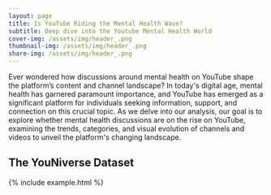 ```yaml
---
layout: page
title: Is YouTube Riding the Mental Health Wave? 
subtitle: Deep dive into the Youtube Mental Health World 
cover-img: /assets/img/header_.png
thumbnail-img: /assets/img/header_.png
share-img: /assets/img/header_.png
---
```


Ever wondered how discussions around mental health on YouTube shape the platform’s content and channel landscape? In today's digital age, mental health has garnered paramount importance, and YouTube has emerged as a significant platform for individuals seeking information, support, and connection on this crucial topic. As we delve into our analysis, our goal is to explore whether mental health discussions are on the rise on YouTube, examining the trends, categories, and visual evolution of channels and videos to unveil the platform's changing landscape.

## The YouNiverse Dataset

{% include example.html %}